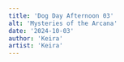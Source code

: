```yaml
---
title: 'Dog Day Afternoon 03'
alt: 'Mysteries of the Arcana'
date: '2024-10-03'
author: 'Keira'
artist: 'Keira'
---
```

